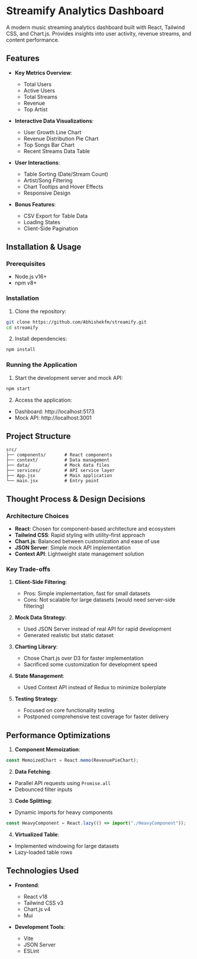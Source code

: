 # Streamify Analytics Dashboard

A modern music streaming analytics dashboard built with React, Tailwind CSS, and Chart.js. Provides insights into user activity, revenue streams, and content performance.

## Features

- **Key Metrics Overview**:

  - Total Users
  - Active Users
  - Total Streams
  - Revenue
  - Top Artist

- **Interactive Data Visualizations**:

  - User Growth Line Chart
  - Revenue Distribution Pie Chart
  - Top Songs Bar Chart
  - Recent Streams Data Table

- **User Interactions**:

  - Table Sorting (Date/Stream Count)
  - Artist/Song Filtering
  - Chart Tooltips and Hover Effects
  - Responsive Design

- **Bonus Features**:
  - CSV Export for Table Data
  - Loading States
  - Client-Side Pagination

## Installation & Usage

### Prerequisites

- Node.js v16+
- npm v8+

### Installation

1. Clone the repository:

```bash
git clone https://github.com/Abhishekfm/streamify.git
cd streamify
```

2. Install dependencies:

```bash
npm install
```

### Running the Application

1. Start the development server and mock API:

```bash
npm start
```

2. Access the application:

- Dashboard: http://localhost:5173
- Mock API: http://localhost:3001

## Project Structure

```
src/
├── components/       # React components
├── context/          # Data management
├── data/             # Mock data files
├── services/         # API service layer
├── App.jsx           # Main application
└── main.jsx          # Entry point
```

## Thought Process & Design Decisions

### Architecture Choices

- **React**: Chosen for component-based architecture and ecosystem
- **Tailwind CSS**: Rapid styling with utility-first approach
- **Chart.js**: Balanced between customization and ease of use
- **JSON Server**: Simple mock API implementation
- **Context API**: Lightweight state management solution

### Key Trade-offs

1. **Client-Side Filtering**:

   - Pros: Simple implementation, fast for small datasets
   - Cons: Not scalable for large datasets (would need server-side filtering)

2. **Mock Data Strategy**:

   - Used JSON Server instead of real API for rapid development
   - Generated realistic but static dataset

3. **Charting Library**:

   - Chose Chart.js over D3 for faster implementation
   - Sacrificed some customization for development speed

4. **State Management**:

   - Used Context API instead of Redux to minimize boilerplate

5. **Testing Strategy**:
   - Focused on core functionality testing
   - Postponed comprehensive test coverage for faster delivery

## Performance Optimizations

1. **Component Memoization**:

```javascript
const MemoizedChart = React.memo(RevenuePieChart);
```

2. **Data Fetching**:

- Parallel API requests using `Promise.all`
- Debounced filter inputs

3. **Code Splitting**:

- Dynamic imports for heavy components

```javascript
const HeavyComponent = React.lazy(() => import("./HeavyComponent"));
```

4. **Virtualized Table**:

- Implemented windowing for large datasets
- Lazy-loaded table rows

## Technologies Used

- **Frontend**:

  - React v18
  - Tailwind CSS v3
  - Chart.js v4
  - Mui

- **Development Tools**:
  - Vite
  - JSON Server
  - ESLint
